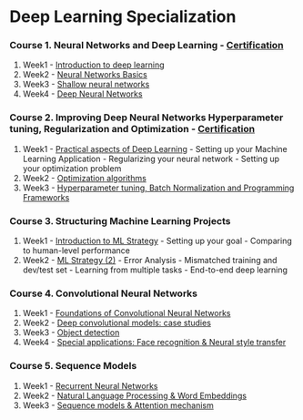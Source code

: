 # Deep Learning Specialization 


 ### Course 1. Neural Networks and Deep Learning - [Certification](https://github.com/nbarendes/deep-learning/blob/master/Neural%20Networks%20and%20Deep%20Learning/Certificate.pdf)
 
1. Week1 - [Introduction to deep learning](https://github.com/nbarendes/deep-learning/tree/master/Neural%20Networks%20and%20Deep%20Learning/Week_1)
2. Week2 - [Neural Networks Basics](https://github.com/nbarendes/deep-learning/tree/master/Neural%20Networks%20and%20Deep%20Learning/Week_2)
3. Week3 - [Shallow neural networks](https://github.com/nbarendes/deep-learning/tree/master/Neural%20Networks%20and%20Deep%20Learning/Week_3)
4. Week4 - [Deep Neural Networks](https://github.com/nbarendes/deep-learning/tree/master/Neural%20Networks%20and%20Deep%20Learning/Week_4)



### Course 2. Improving Deep Neural Networks Hyperparameter tuning, Regularization and Optimization - [Certification](https://github.com/nbarendes/deep-learning/blob/master/Improving%20Deep%20Neural%20Network/Certificate.pdf)

1. Week1 - [Practical aspects of Deep Learning](https://github.com/nbarendes/deep-learning/tree/master/Improving%20Deep%20Neural%20Network/Week_1)
         - Setting up your Machine Learning Application
         - Regularizing your neural network
         - Setting up your optimization problem
2. Week2 - [Optimization algorithms](https://github.com/nbarendes/deep-learning/tree/master/Improving%20Deep%20Neural%20Network/Week_2)
3. Week3 - [Hyperparameter tuning, Batch Normalization and Programming Frameworks](https://github.com/nbarendes/deep-learning/tree/master/Improving%20Deep%20Neural%20Network/Week_3)

### Course 3. Structuring Machine Learning Projects

1. Week1 - [Introduction to ML Strategy](https://github.com/nbarendes/deep-learning/blob/master/Structuring%20Machine%20Learning%20Projects/Week%201%20Quiz%20-%20Bird%20recognition%20in%20the%20city%20of%20Peacetopia%20(case%20study))
         - Setting up your goal
         - Comparing to human-level performance
2. Week2 - [ML Strategy (2)](https://github.com/nbarendes/deep-learning/blob/master/Structuring%20Machine%20Learning%20Projects/Week%202%20Quiz%20-%20Autonomous%20driving%20(case%20study).md)
         - Error Analysis
         - Mismatched training and dev/test set
         - Learning from multiple tasks
         - End-to-end deep learning
         
 ### Course 4. Convolutional Neural Networks
 
 1. Week1 - [Foundations of Convolutional Neural Networks](https://github.com/nbarendes/deep-learning/tree/master/Convolutional%20Neural%20Networks/Week_1)
 2. Week2 - [Deep convolutional models: case studies](https://github.com/nbarendes/deep-learning/tree/master/Convolutional%20Neural%20Networks/Week_2) 
 3. Week3 - [Object detection](https://github.com/nbarendes/deep-learning/tree/master/Convolutional%20Neural%20Networks/Week_3) 
 4. Week4 - [Special applications: Face recognition & Neural style transfer](https://github.com/nbarendes/deep-learning/tree/master/Convolutional%20Neural%20Networks/Week_4) 
 
 ### Course 5. Sequence Models
 1. Week1 - [Recurrent Neural Networks](https://github.com/nbarendes/deep-learning/tree/master/Sequence%20Models/Week_1)
 2. Week2 - [Natural Language Processing & Word Embeddings](https://github.com/nbarendes/deep-learning/tree/master/Sequence%20Models/Week_2)
 3. Week3 - [Sequence models & Attention mechanism](https://github.com/nbarendes/deep-learning/tree/master/Sequence%20Models/Week_3)
 
<p align="center"> </p>

